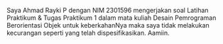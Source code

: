 Saya Ahmad Rayki P dengan NIM 2301596 mengerjakan soal Latihan Praktikum & Tugas Praktikum 1 dalam mata kuliah Desain Pemrograman Berorientasi Objek untuk keberkahanNya maka saya tidak melakukan kecurangan seperti yang telah dispesifikasikan. Aamiin.
